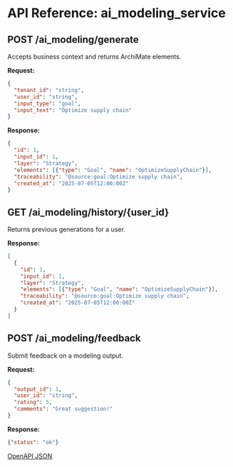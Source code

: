# API Reference: ai_modeling_service

## POST /ai_modeling/generate
Accepts business context and returns ArchiMate elements.

**Request:**
```json
{
  "tenant_id": "string",
  "user_id": "string",
  "input_type": "goal",
  "input_text": "Optimize supply chain"
}
```
**Response:**
```json
{
  "id": 1,
  "input_id": 1,
  "layer": "Strategy",
  "elements": [{"type": "Goal", "name": "OptimizeSupplyChain"}],
  "traceability": "@source:goal:Optimize supply chain",
  "created_at": "2025-07-05T12:00:00Z"
}
```

## GET /ai_modeling/history/{user_id}
Returns previous generations for a user.

**Response:**
```json
[
  {
    "id": 1,
    "input_id": 1,
    "layer": "Strategy",
    "elements": [{"type": "Goal", "name": "OptimizeSupplyChain"}],
    "traceability": "@source:goal:Optimize supply chain",
    "created_at": "2025-07-05T12:00:00Z"
  }
]
```

## POST /ai_modeling/feedback
Submit feedback on a modeling output.

**Request:**
```json
{
  "output_id": 1,
  "user_id": "string",
  "rating": 5,
  "comments": "Great suggestion!"
}
```
**Response:**
```json
{"status": "ok"}
```

[OpenAPI JSON](./openapi.json)
